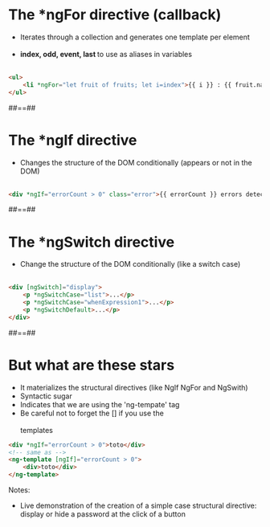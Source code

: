 <!-- .slide: class="with-code inconsolata" -->

# The \*ngFor directive (callback)

-   Iterates through a collection and generates one template per element <br> <br>
-   <b> index, odd, event, last </b> to use as aliases in variables <br> <br>

```html
<ul>
    <li *ngFor="let fruit of fruits; let i=index">{{ i }} : {{ fruit.name }}</li>
</ul>
```

<!-- .element: class="big-code" -->

##==##

<!-- .slide: class="with-code inconsolata" -->

# The \*ngIf directive

-   Changes the structure of the DOM conditionally (appears or not in the DOM) <br> <br>

```html
<div *ngIf="errorCount > 0" class="error">{{ errorCount }} errors detected</div>
```

<!-- .element: class="big-code" -->

##==##

<!-- .slide: class="with-code inconsolata" -->

# The \*ngSwitch directive

-   Change the structure of the DOM conditionally (like a switch case) <br> <br>

```html
<div [ngSwitch]="display">
    <p *ngSwitchCase="list">...</p>
    <p *ngSwitchCase="whenExpression1">...</p>
    <p *ngSwitchDefault>...</p>
</div>
```

<!-- .element: class="big-code" -->

##==##

<!-- .slide: class="with-code inconsolata" -->

# But what are these stars

-   It materializes the structural directives (like NgIf NgFor and NgSwith)
-   Syntactic sugar
-   Indicates that we are using the 'ng-tempate' tag
-   Be careful not to forget the [] if you use the <br> <br> templates

```html
<div *ngIf="errorCount > 0">toto</div>
<!-- same as -->
<ng-template [ngIf]="errorCount > 0">
    <div>toto</div>
</ng-template>
```

<!-- .element: class="big-code" -->

Notes:

-   Live demonstration of the creation of a simple case structural directive: display or hide a password at the click of a button

